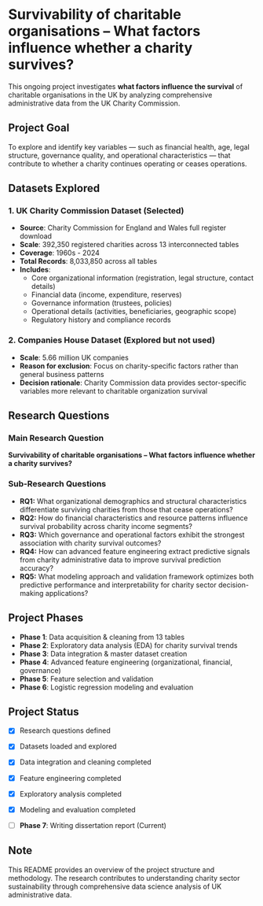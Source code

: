 # Survivability of charitable organisations – What factors influence whether a charity survives?

This ongoing project investigates **what factors influence the survival** of charitable organisations in the UK by analyzing comprehensive administrative data from the UK Charity Commission.

## Project Goal
To explore and identify key variables — such as financial health, age, legal structure, governance quality, and operational characteristics — that contribute to whether a charity continues operating or ceases operations.

## Datasets Explored

### 1. UK Charity Commission Dataset (Selected)
- **Source**: Charity Commission for England and Wales full register download
- **Scale**: 392,350 registered charities across 13 interconnected tables
- **Coverage**: 1960s - 2024
- **Total Records**: 8,033,850 across all tables
- **Includes**:
  - Core organizational information (registration, legal structure, contact details)
  - Financial data (income, expenditure, reserves)
  - Governance information (trustees, policies)
  - Operational details (activities, beneficiaries, geographic scope)
  - Regulatory history and compliance records

### 2. Companies House Dataset (Explored but not used)
- **Scale**: 5.66 million UK companies
- **Reason for exclusion**: Focus on charity-specific factors rather than general business patterns
- **Decision rationale**: Charity Commission data provides sector-specific variables more relevant to charitable organization survival

## Research Questions

### Main Research Question
**Survivability of charitable organisations – What factors influence whether a charity survives?**

### Sub-Research Questions
- **RQ1:** What organizational demographics and structural characteristics differentiate surviving charities from those that cease operations?
- **RQ2:** How do financial characteristics and resource patterns influence survival probability across charity income segments?
- **RQ3:** Which governance and operational factors exhibit the strongest association with charity survival outcomes?
- **RQ4:** How can advanced feature engineering extract predictive signals from charity administrative data to improve survival prediction accuracy?
- **RQ5:** What modeling approach and validation framework optimizes both predictive performance and interpretability for charity sector decision-making applications?

## Project Phases

- **Phase 1**: Data acquisition & cleaning from 13 tables
- **Phase 2**: Exploratory data analysis (EDA) for charity survival trends
- **Phase 3**: Data integration & master dataset creation
- **Phase 4**: Advanced feature engineering (organizational, financial, governance)
- **Phase 5**: Feature selection and validation
- **Phase 6**: Logistic regression modeling and evaluation

## Project Status
- [x] Research questions defined  
- [x] Datasets loaded and explored
- [x] Data integration and cleaning completed
- [x] Feature engineering completed  
- [x] Exploratory analysis completed
- [x] Modeling and evaluation completed
- [ ] **Phase 7**: Writing dissertation report (Current)


## Note
This README provides an overview of the project structure and methodology. The research contributes to understanding charity sector sustainability through comprehensive data science analysis of UK administrative data.
